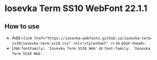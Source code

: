 # Iosevka Term SS10 WebFont 22.1.1

## How to use

- Add `<link href="https://iosevka-webfonts.github.io/iosevka-term-ss10/iosevka-term-ss10.css" rel="stylesheet" />` to your `<head>`.
- Use `fontFamily: 'Iosevka Term SS10 Web'` or `font-family: 'Iosevka Term SS10 Web'`.
